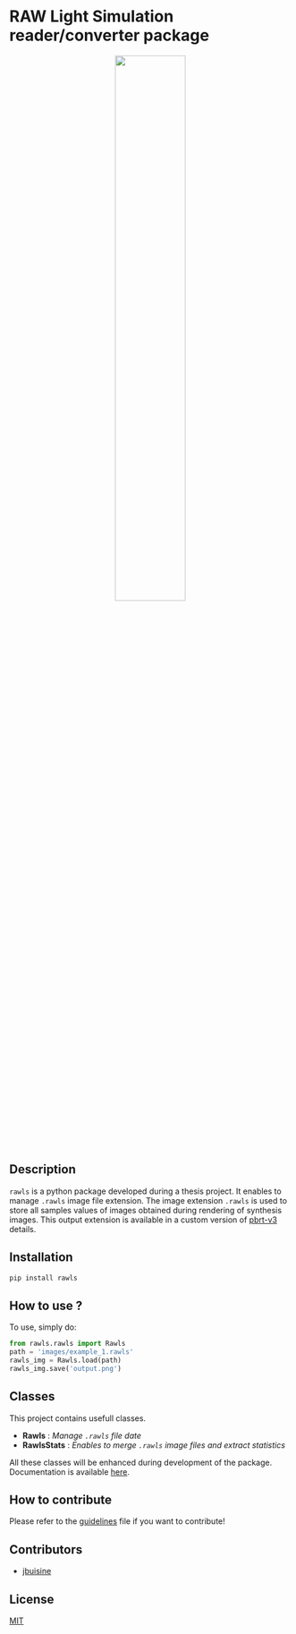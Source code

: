 RAW Light Simulation reader/converter package
=============================================

<p align="center">
    <img src="https://github.com/prise-3d/rawls/blob/master/rawls_logo.png" width="50%">
</p>

Description
-----------

`rawls` is a python package developed during a thesis project. It enables to manage `.rawls` image file extension. The image extension `.rawls` is used to store all samples values of images obtained during rendering of synthesis images. This output extension is available in a custom version of [pbrt-v3](https://github.com/prise-3d/pbrt-v3) details.

Installation
------------

```bash
pip install rawls
```

How to use ?
------------

To use, simply do:
```python
from rawls.rawls import Rawls
path = 'images/example_1.rawls'
rawls_img = Rawls.load(path)
rawls_img.save('output.png')
```

Classes
-------

This project contains usefull classes.

- **Rawls** : *Manage `.rawls` file date*
- **RawlsStats** : *Enables to merge `.rawls` image files and extract statistics*

All these classes will be enhanced during development of the package. Documentation is available [here](https://prise-3d.github.io/rawls/).

How to contribute
-----------------

Please refer to the [guidelines](CONTRIBUTING.md) file if you want to contribute!

## Contributors

* [jbuisine](https://github.com/jbuisine)

## License

[MIT](LICENSE)

